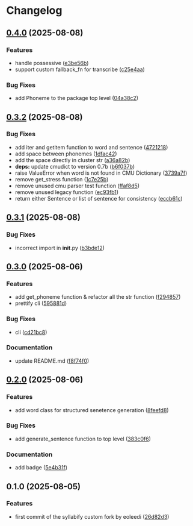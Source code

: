 # Changelog

## [0.4.0](https://github.com/eoleedi/syllabify/compare/v0.3.2...v0.4.0) (2025-08-08)


### Features

* handle possessive ([e3be56b](https://github.com/eoleedi/syllabify/commit/e3be56b33d34ce2a918eb6663bb8c5b4eac4bdce))
* support custom fallback_fn for transcribe ([c25e4aa](https://github.com/eoleedi/syllabify/commit/c25e4aa3606e8d3915e1783bf243c77b0df4aa6d))


### Bug Fixes

* add Phoneme to the package top level ([04a38c2](https://github.com/eoleedi/syllabify/commit/04a38c2873fbb43f0a1bdba0cab966eff9da13df))

## [0.3.2](https://github.com/eoleedi/syllabify/compare/v0.3.1...v0.3.2) (2025-08-08)


### Bug Fixes

* add iter and getitem function to word and sentence ([4721218](https://github.com/eoleedi/syllabify/commit/4721218c68f361287c6cc0bc3dc2580f22d7b1b9))
* add space between phonemes ([1dfac42](https://github.com/eoleedi/syllabify/commit/1dfac42dee753b3d4e4deefba4da7514fbd13f4a))
* add the space directly in cluster str ([a36a82b](https://github.com/eoleedi/syllabify/commit/a36a82b078e4894b0d0f1541388f7cdd54742e97))
* **deps:** update cmudict to version 0.7b ([b6f037b](https://github.com/eoleedi/syllabify/commit/b6f037bc08624467997334d580a64f1e2a32c073))
* raise ValueError when word is not found in CMU Dictionary ([3739a7f](https://github.com/eoleedi/syllabify/commit/3739a7f06017379e08d4a0c1a9202460648feb4c))
* remove get_stress function ([1c7e25b](https://github.com/eoleedi/syllabify/commit/1c7e25b5800d6e059a442022a634f78263d90aef))
* remove unused cmu parser test function ([ffaf8d5](https://github.com/eoleedi/syllabify/commit/ffaf8d58c6da77310ecc618c41554d83f09b475c))
* remove unused legacy function ([ec93fb1](https://github.com/eoleedi/syllabify/commit/ec93fb1b4535ebfe3d5ec39557721cf5034c3553))
* return  either Sentence or list of sentence for consistency ([eccb61c](https://github.com/eoleedi/syllabify/commit/eccb61c286ea7f49214658ad92ac6022acf448df))

## [0.3.1](https://github.com/eoleedi/syllabify/compare/v0.3.0...v0.3.1) (2025-08-08)


### Bug Fixes

* incorrect import in __init__.py ([b3bde12](https://github.com/eoleedi/syllabify/commit/b3bde12b7caf058943dc4fab3588634133878fec))

## [0.3.0](https://github.com/eoleedi/syllabify/compare/v0.2.0...v0.3.0) (2025-08-06)


### Features

* add get_phoneme function & refactor all the str function ([f294857](https://github.com/eoleedi/syllabify/commit/f294857e5f8d1196e3b382680ed4f06f5c21e24c))
* prettify cli ([595881d](https://github.com/eoleedi/syllabify/commit/595881d029b5c24c6424ec826ae6ef93384b85dd))


### Bug Fixes

* cli ([cd21bc8](https://github.com/eoleedi/syllabify/commit/cd21bc8c7b1e3a7ae8cddf86a9eb50fbdc9a2e7b))


### Documentation

* update README.md ([f8f74f0](https://github.com/eoleedi/syllabify/commit/f8f74f099f77b620b0be2be50ba4abe9211badbd))

## [0.2.0](https://github.com/eoleedi/syllabify/compare/v0.1.0...v0.2.0) (2025-08-06)


### Features

* add word class for structured senetence generation ([8feefd8](https://github.com/eoleedi/syllabify/commit/8feefd8e3bd377c3c1c919bbaf18cddee4e90633))


### Bug Fixes

* add generate_sentence function to top level ([383c0f6](https://github.com/eoleedi/syllabify/commit/383c0f675483127d42d33322fe4e8ec10e5647a9))


### Documentation

* add badge ([5e4b31f](https://github.com/eoleedi/syllabify/commit/5e4b31f400934e430f883fbc91c5732b44e2504b))

## 0.1.0 (2025-08-05)


### Features

* first commit of the syllabify custom fork by eoleedi ([26d82d3](https://github.com/eoleedi/syllabify/commit/26d82d3f0ff2aabd294db5d16fccd56472e7cedc))
